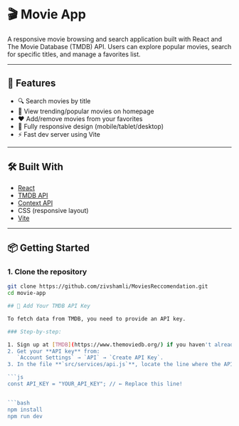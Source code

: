 # 🎬 Movie App

A responsive movie browsing and search application built with React and The Movie Database (TMDB) API. Users can explore popular movies, search for specific titles, and manage a favorites list.

---

## 🚀 Features

- 🔍 Search movies by title
- 🎥 View trending/popular movies on homepage
- ❤️ Add/remove movies from your favorites
- 📱 Fully responsive design (mobile/tablet/desktop)
- ⚡ Fast dev server using Vite

---

## 🛠️ Built With

- [React](https://reactjs.org/)
- [TMDB API](https://www.themoviedb.org/)
- [Context API](https://reactjs.org/docs/context.html)
- CSS (responsive layout)
- [Vite](https://vitejs.dev/)

---

## 📦 Getting Started

### 1. Clone the repository

```bash
git clone https://github.com/zivshamli/MoviesReccomendation.git
cd movie-app

## 🔑 Add Your TMDB API Key

To fetch data from TMDB, you need to provide an API key.

### Step-by-step:

1. Sign up at [TMDB](https://www.themoviedb.org/) if you haven't already.
2. Get your **API key** from:  
   `Account Settings` → `API` → `Create API Key`.
3. In the file **`src/services/api.js`**, locate the line where the API key is used (usually like this):

```js
const API_KEY = "YOUR_API_KEY"; // ← Replace this line!


```bash
npm install
npm run dev


